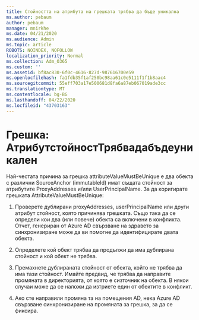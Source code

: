 ```yaml
---
title: Стойността на атрибута на грешката трябва да бъде уникална
ms.author: pebaum
author: pebaum
manager: mnirkhe
ms.date: 04/21/2020
ms.audience: Admin
ms.topic: article
ROBOTS: NOINDEX, NOFOLLOW
localization_priority: Normal
ms.collection: Adm_O365
ms.custom: ''
ms.assetid: bf8ac830-6f0c-4616-827d-987616700e59
ms.openlocfilehash: fa1fdb35f1af250bc98aa61c0e5111f1f1b8aac4
ms.sourcegitcommit: 55eff703a17e500681d8fa6a87eb067019ade3cc
ms.translationtype: MT
ms.contentlocale: bg-BG
ms.lasthandoff: 04/22/2020
ms.locfileid: "43703163"
---
```

# <a name="error-attributevaluemustbeunique"></a>Грешка: АтрибутстойностТрябвадабъдеуникален

Най-честата причина за грешка attributeValueMustBeUnique е два обекта с различни SourceAnchor (immutableId) имат същата стойност за атрибутите ProxyAddresses и/или UserPrincipalName. За да коригирате грешката AttributeValueMustBeUnique:
  
1. Проверете дублирани proxyAddresses, userPrincipalName или други атрибут стойност, която причинява грешката. Също така да се определи кои два (или повече) обекта са включени в конфликта. Отчет, генериран от Azure AD свързване на здравето за синхронизиране може да ви помогне да идентифицирате двата обекта.
    
2. Определете кой обект трябва да продължи да има дублирана стойност и кой обект не трябва.
    
3. Премахнете дублираната стойност от обекта, който не трябва да има тази стойност. Имайте предвид, че трябва да направите промяната в директорията, от която е сизточник на обекта. В някои случаи може да се наложи да изтриете един от обектите в конфликт.
    
4. Ако сте направили промяна та на помещения AD, нека Azure AD свързване синхронизиране на промяната за грешка, за да се фиксира.
    

